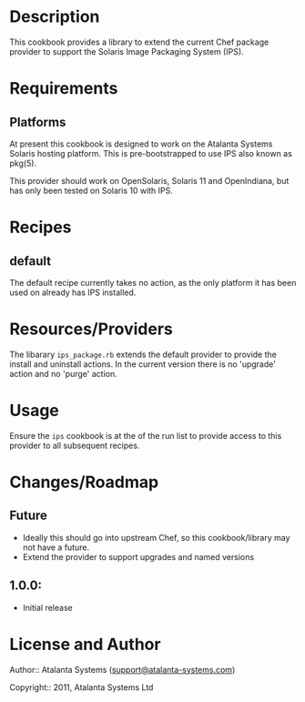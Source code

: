 Description
===========

This cookbook provides a library to extend the current Chef package provider to support the Solaris Image Packaging System (IPS).

Requirements
============

## Platforms

At present this cookbook is designed to work on the Atalanta Systems Solaris hosting platform.  This is pre-bootstrapped to use IPS also known as pkg(5).

This provider should work on OpenSolaris, Solaris 11 and OpenIndiana, but has only been tested on Solaris 10 with IPS.

Recipes
=======

default
-------

The default recipe currently takes no action, as the only platform it has been used on already has IPS installed.

Resources/Providers
===================

The libarary `ips_package.rb` extends the default provider to provide the install and uninstall actions.  In the current version there is no 'upgrade' action and no 'purge' action.

Usage
=====

Ensure the `ips` cookbook is at the of the run list to provide access to this provider to all subsequent recipes.

Changes/Roadmap
===============

## Future

* Ideally this should go into upstream Chef, so this cookbook/library may not have a future.
* Extend the provider to support upgrades and named versions

## 1.0.0:

* Initial release

License and Author
==================

Author:: Atalanta Systems (<support@atalanta-systems.com>)

Copyright:: 2011, Atalanta Systems Ltd